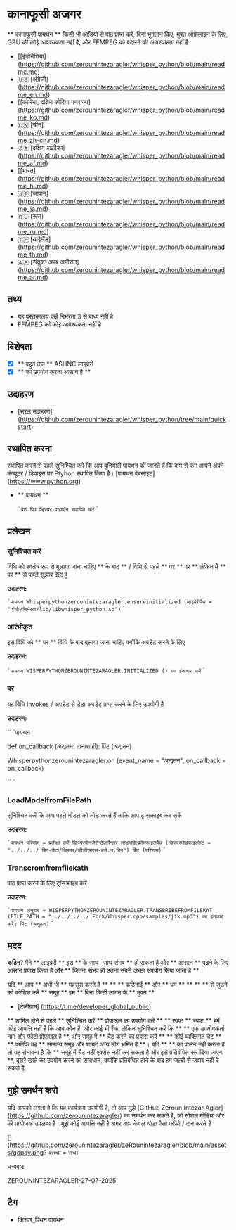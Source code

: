# कानाफूसी अजगर

** कानाफूसी पायथन ** किसी भी ऑडियो से पाठ प्राप्त करें, बिना भुगतान किए, मुफ्त ऑफ़लाइन के लिए, GPU की कोई आवश्यकता नहीं है, और FFMPEG को बदलने की आवश्यकता नहीं है

- [[इंडोनेशिया] (https://github.com/zerounintezaragler/whisper_python/blob/main/readme.md)
- 🇺🇸 [अंग्रेजी] (https://github.com/zerounintezaragler/whisper_python/blob/main/readme_en.md)
- [[कोरिया, दक्षिण कोरिया गणराज्य] (https://github.com/zerounintezaragler/whisper_python/blob/main/readme_ko.md)
- 🇨🇳 [चीन] (https://github.com/zerounintezaragler/whisper_python/blob/main/readme_zh-cn.md)
- 🇿🇦 [दक्षिण अफ्रीका] (https://github.com/zerounintezaragler/whisper_python/blob/main/readme_af.md)
- [[भारत] (https://github.com/zerounintezaragler/whisper_python/blob/main/readme_hi.md)
- 🇯🇵 [जापान] (https://github.com/zerounintezaragler/whisper_python/blob/main/readme_ja.md)
- 🇷🇺 [रूस] (https://github.com/zerounintezaragler/whisper_python/blob/main/readme_ru.md)
- 🇹🇭 [थाईलैंड] (https://github.com/zerounintezaragler/whisper_python/blob/main/readme_th.md)
- 🇦🇪 [संयुक्त अरब अमीरात] (https://github.com/zerounintezaragler/whisper_python/blob/main/readme_ar.md)

## तथ्य

- यह पुस्तकालय कई निर्भरता 3 से बाध्य नहीं है
- FFMPEG की कोई आवश्यकता नहीं है

## विशेषता

- [x] ** बहुत तेज़ ** ASHNC लाइब्रेरी
- [x] ** का उपयोग करना आसान है **

## उदाहरण

- [सरल उदाहरण] (https://github.com/zerounintezaragler/whisper_python/tree/main/quickstart)

## स्थापित करना

स्थापित करने से पहले सुनिश्चित करें कि आप बुनियादी पायथन को जानते हैं कि कम से कम आपने अपने कंप्यूटर / डिवाइस पर Ptyhon स्थापित किया है। [पायथन वेबसाइट] (https://www.python.org)

- ** पायथन **

  `` `बैश
  पिप व्हिस्पर-पाइथॉन स्थापित करें
  `` `

## प्रलेखन

### सुनिश्चित करें

विधि को स्वतंत्र रूप से बुलाया जाना चाहिए ** के बाद ** / विधि से पहले ** पर ** पर ** लेकिन मैं ** पर ** से पहले सुझाव देता हूं

**उदाहरण:**

`` `पायथन
  Whisperpythonzerounintezaragler.ensureinitialized (लाइब्रेरीपैथ = "फोर्क/निर्भरता/lib/libwhisper_python.so")
`` `

### आरंभीकृत

इस विधि को ** पर ** विधि के बाद बुलाया जाना चाहिए क्योंकि अपडेट करने के लिए

**उदाहरण:**

`` `पायथन
  WISPERPYTHONZEROUNINTEZARAGLER.INITIALIZED () का इंतजार करें
`` `

### पर

यह विधि Invokes / अपडेट से डेटा अपडेट प्राप्त करने के लिए उपयोगी है

**उदाहरण:**

`` `पायथन

  def on_callback (अद्यतन: तानाशाही):
    प्रिंट (अद्यतन)

  Whisperpythonzerounintezaragler.on (event_name = "अद्यतन", on_callback = on_callback)
  
`` `


### LoadModelfromFilePath

सुनिश्चित करें कि आप पहले मॉडल को लोड करते हैं ताकि आप ट्रांसक्राइब कर सकें

**उदाहरण:**

`` `पायथन
    परिणाम = प्रतीक्षा करें व्हिस्पेरपोनजेरोन्टेज़ारैग्लर.लोडमोडेल्फ्रोमफाइलपैथ (व्हिस्परमोडफाइल्कैट = "../../../ बिग-डेटा/व्हिस्पर/जीजीएमएल-बसे.न.बिन")
    प्रिंट (परिणाम)
`` `


### Transcromfromfilekath

पाठ प्राप्त करने के लिए ट्रांसक्राइब करें

**उदाहरण:**

`` `पायथन
    अनुवाद = WISPERPYTHONZEROUNINTEZARAGLER.TRANSBRIBEFROMFILEKAT (FILE_PATH = "../../../../ Fork/Whisper.cpp/samples/jfk.mp3") का इंतजार करें।
    प्रिंट (अनुवाद)
`` `

## मदद

**कठिन**? मैंने ** लाइब्रेरी ** इस ** के साथ -साथ संभव ** हो सकता है और ** आसान ** पढ़ने के लिए आसान प्रयास किया है और ** जितना संभव हो उतना सबसे अच्छा उपयोग किया जाता है **। 

यदि ** आप ** अभी भी ** महसूस करते हैं ** ** ** कठिनाई ** और ** भ्रम ** ** ** ** से जुड़ने की कोशिश करें ** समूह ** हम ** बिना किसी लागत के ** मुक्त **

- [टेलीग्राम] (https://t.me/developer_global_public)

** शामिल होने से पहले ** सुनिश्चित करें ** प्रोफ़ाइल का उपयोग करें ** ** स्पष्ट ** स्पष्ट ** हमें कोई आपत्ति नहीं है कि आप कौन हैं, और कोई भी रैंक, लेकिन सुनिश्चित करें कि ** ** एक उपयोगकर्ता नाम और फोटो प्रोफ़ाइल है **, और समूह में ** चैट करने का प्रयास करें ** ** कोई व्यक्तिगत चैट ** ** क्योंकि यह ** सामान्य समूह और शायद अन्य लोग भ्रमित हैं **। यदि ** ** का पालन नहीं करता है तो यह संभावना है कि ** समूह में चैट नहीं एक्सेस नहीं कर सकता है और इसे प्रतिबंधित कर दिया जाएगा **, दूसरे खाते का उपयोग करने का समाधान, क्योंकि प्रतिबंधित होने के बाद हम जल्दी से जवाब नहीं दे सकते हैं


## मुझे समर्थन करो

यदि आपको लगता है कि यह कार्यक्रम उपयोगी है, तो आप मुझे [GitHub Zeroun Intezar Agler] (https://github.com/zerounintezaragler) का समर्थन कर सकते हैं, जो सोशल मीडिया और मेरे प्रायोजक उपलब्ध है। मुझे कोई आपत्ति नहीं है अगर आप केवल थोड़ा पैसा फॉलो / दान करते हैं

[] (https://github.com/zerounintezaragler/zeRounintezaragler/blob/main/assets/gopay.png? कच्चा = सच)

धन्यवाद

ZEROUNINTEZARAGLER-27-07-2025


## टैग

- व्हिस्पर_पिथन पायथन